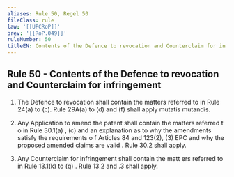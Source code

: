 ```yaml
---
aliases: Rule 50, Regel 50
fileClass: rule
law: '[[UPCRoP]]'
prev: '[[RoP.049]]'
ruleNumber: 50
titleEN: Contents of the Defence to revocation and Counterclaim for infringement
---
```


## Rule 50 - Contents of the Defence to revocation and Counterclaim for infringement

1. The Defence to revocation shall contain the matters referred to in Rule 24(a) to (c).  Rule 29A(a) to (d) and (f) shall apply mutatis mutandis.

2. Any Application to amend the patent shall contain the matters referred t o in Rule 30.1(a) , (c) and an explanation as to why the amendments satisfy the requirements o f Articles  84 and 123(2), (3)  EPC and why the proposed amended claims are valid . Rule 30.2 shall apply.  

3. Any Counterclaim for infringement shall contain the matt ers referred to in Rule 13.1(k) to (q) . Rule 13.2 and .3 shall apply.